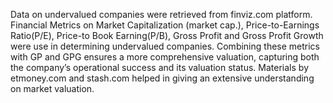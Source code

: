Data on undervalued companies were retrieved from finviz.com platform. 
Financial Metrics on Market Capitalization (market cap.), Price-to-Earnings Ratio(P/E), Price-to
Book Earning(P/B), Gross Profit and Gross Profit Growth were use in determining undervalued 
companies. Combining these metrics with GP and GPG ensures a more comprehensive 
valuation, capturing both the company’s operational success and its valuation status. Materials 
by etmoney.com and stash.com helped in giving an extensive understanding on market valuation. 
